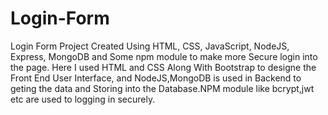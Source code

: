 # Login-Form
Login Form Project Created Using HTML, CSS, JavaScript, NodeJS, Express, MongoDB and Some npm module to make more Secure login into the page.
Here I used HTML and CSS Along With Bootstrap to designe the Front End User Interface, and NodeJS,MongoDB is used in Backend to geting the data
and Storing into the Database.NPM module like bcrypt,jwt etc are used to logging in securely.

